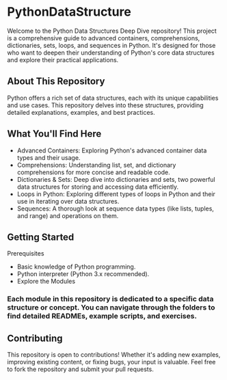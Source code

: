 # PythonDataStructure 

Welcome to the Python Data Structures Deep Dive repository! This project is a comprehensive guide to advanced containers, comprehensions, dictionaries, sets, loops, and sequences in Python. It's designed for those who want to deepen their understanding of Python's core data structures and explore their practical applications.

## About This Repository
Python offers a rich set of data structures, each with its unique capabilities and use cases. This repository delves into these structures, providing detailed explanations, examples, and best practices.

## What You'll Find Here
- Advanced Containers: Exploring Python's advanced container data types and their usage.
- Comprehensions: Understanding list, set, and dictionary comprehensions for more concise and readable code.
- Dictionaries & Sets: Deep dive into dictionaries and sets, two powerful data structures for storing and accessing data efficiently.
- Loops in Python: Exploring different types of loops in Python and their use in iterating over data structures.
- Sequences: A thorough look at sequence data types (like lists, tuples, and range) and operations on them.

## Getting Started
Prerequisites
- Basic knowledge of Python programming.
- Python interpreter (Python 3.x recommended).
- Explore the Modules


### Each module in this repository is dedicated to a specific data structure or concept. You can navigate through the folders to find detailed READMEs, example scripts, and exercises.

## Contributing
This repository is open to contributions! Whether it's adding new examples, improving existing content, or fixing bugs, your input is valuable. Feel free to fork the repository and submit your pull requests.

